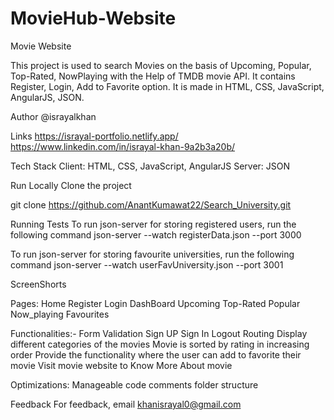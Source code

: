 # MovieHub-Website
Movie Website

This project is used to search Movies on the basis of Upcoming, Popular, Top-Rated, NowPlaying with the Help of TMDB movie API. It contains Register, Login, Add to Favorite option. It is made in HTML, CSS, JavaScript, AngularJS, JSON.

Author
@israyalkhan

Links
https://israyal-portfolio.netlify.app/
https://www.linkedin.com/in/israyal-khan-9a2b3a20b/

Tech Stack
Client: HTML, CSS, JavaScript, AngularJS
Server: JSON

Run Locally
Clone the project

git clone https://github.com/AnantKumawat22/Search_University.git

Running Tests
To run json-server for storing registered users, run the following command
json-server --watch registerData.json --port 3000

To run json-server for storing favourite universities, run the following command
json-server --watch userFavUniversity.json --port 3001

ScreenShorts


Pages:
Home
Register
Login
DashBoard
Upcoming
Top-Rated
Popular
Now_playing
Favourites


Functionalities:-
Form Validation
Sign UP
Sign In
Logout
Routing
Display different categories of the movies
Movie is sorted by rating in increasing order
Provide the functionality where the user can add to favorite their movie
Visit movie website to Know More About movie


Optimizations:
Manageable code
comments
folder structure



Feedback
For feedback, email khanisrayal0@gmail.com

